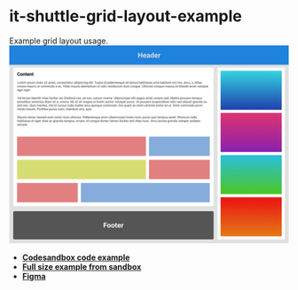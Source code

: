 # it-shuttle-grid-layout-example

Example grid layout usage.
![Figma layout example](/grid-layout-example.jpg "Figma layout example")

- **[Codesandbox code example](https://codesandbox.io/s/7mdqy)**
- **[Full size example from sandbox](https://7mdqy.csb.app/)**
- **[Figma](https://www.figma.com/file/A5ZAno7500zX1ld5ttCLMv/Grid-layout-task?node-id=0%3A3)**

